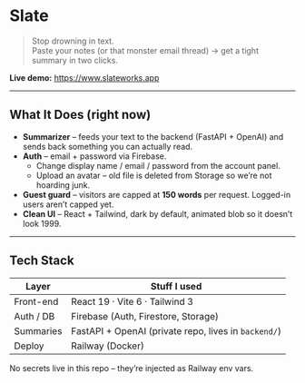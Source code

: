 # Slate

> Stop drowning in text.  
> Paste your notes (or that monster email thread) → get a tight summary in two clicks.

**Live demo:** <https://www.slateworks.app>

---

## What It Does (right now)

* **Summarizer** – feeds your text to the backend (FastAPI + OpenAI) and sends back something you can actually read.
* **Auth** – email + password via Firebase.  
  * Change display name / email / password from the account panel.  
  * Upload an avatar – old file is deleted from Storage so we’re not hoarding junk.
* **Guest guard** – visitors are capped at **150 words** per request. Logged-in users aren’t capped yet.
* **Clean UI** – React + Tailwind, dark by default, animated blob so it doesn’t look 1999.

---

## Tech Stack

| Layer     | Stuff I used |
|-----------|--------------|
| Front-end | React 19 · Vite 6 · Tailwind 3 |
| Auth / DB | Firebase (Auth, Firestore, Storage) |
| Summaries | FastAPI + OpenAI (private repo, lives in `backend/`) |
| Deploy    | Railway (Docker) |

No secrets live in this repo – they’re injected as Railway env vars.
